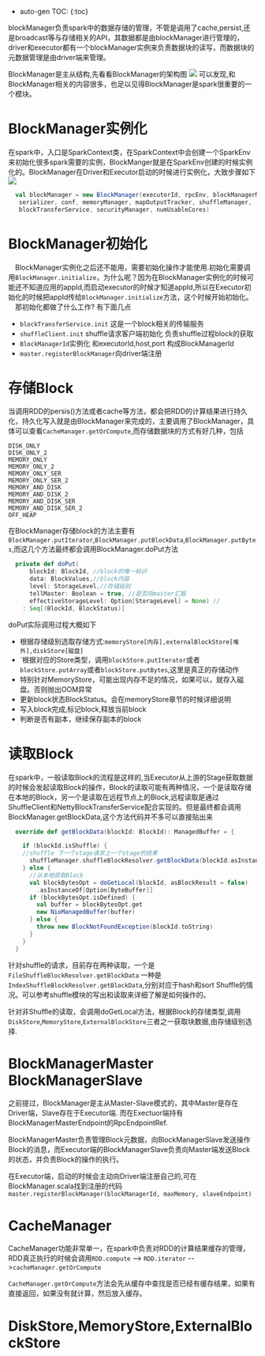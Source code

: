 * auto-gen TOC:
{:toc}


blockManager负责spark中的数据存储的管理，不管是调用了cache,persist,还是broadcast等与存储相关的API，其数据都是由blockManager进行管理的，driver和executor都有一个blockManager实例来负责数据块的读写，而数据块的元数据管理是由driver端来管理。

BlockManager是主从结构,先看看BlockManager的架构图
![](https://github.com/ningbingjian1/reading/blob/master/spark-1.6.3%E6%BA%90%E7%A0%81/resources/BlockManager%E6%9E%B6%E6%9E%84%E5%9B%BE.png?raw=true)
可以发现,和BlockManager相关的内容很多，也足以见得BlockManager是spark很重要的一个模块。

# BlockManager实例化
   在spark中，入口是SparkContext类，在SparkContext中会创建一个SparkEnv来初始化很多spark需要的实例，BlockManger就是在SparkEnv创建的时候实例化的。BlockManager在Driver和Executor启动的时候进行实例化，大致步骤如下
   ![](https://github.com/ningbingjian1/reading/blob/master/spark-1.6.3%E6%BA%90%E7%A0%81/resources/BlockManager%E5%AE%9E%E4%BE%8B%E5%8C%96.png?raw=true)
   
   ```scala
     val blockManager = new BlockManager(executorId, rpcEnv, blockManagerMaster,
      serializer, conf, memoryManager, mapOutputTracker, shuffleManager,
      blockTransferService, securityManager, numUsableCores)
   ```

# BlockManager初始化
&emsp;BlockManager实例化之后还不能用，需要初始化操作才能使用.初始化需要调用```BlockManager.initialize```，为什么呢？因为在BlockManager实例化的时候可能还不知道应用的appId,而启动executor的时候才知道appId,所以在Executor初始化的时候把appId传给```BlockManager.initialize```方法，这个时候开始初始化。
&emsp;那初始化都做了什么工作?   有下面几点
* ```blockTransferService.init``` 这是一个block相关的传输服务
* ```shuffleClient.init``` shuffle请求客户端初始化 负责shuffle过程block的获取
* ```BlockManagerId```实例化 和executorId,host,port 构成BlockManagerId
* ```master.registerBlockManager```向driver端注册

# 存储Block
当调用RDD的persis()方法或者cache等方法，都会把RDD的计算结果进行持久化，持久化写入就是由BlockManager来完成的，主要调用了BlockManager，具体可以查看```CacheManager.getOrCompute```,而存储数据块的方式有好几种，包括
```
DISK_ONLY
DISK_ONLY_2
MEMORY_ONLY
MEMORY_ONLY_2
MEMORY_ONLY_SER
MEMORY_ONLY_SER_2
MEMORY_AND_DISK
MEMORY_AND_DISK_2
MEMORY_AND_DISK_SER
MEMORY_AND_DISK_SER_2
OFF_HEAP
```
在BlockManager存储block的方法主要有```BlockManager.putIterator```,```BlockManager.putBlockData```,```BlockManager.putBytes```,而这几个方法最终都会调用BlockManager.doPut方法
```scala
  private def doPut(
      blockId: BlockId, //block的唯一标识
      data: BlockValues,//block内容
      level: StorageLevel,//存储级别
      tellMaster: Boolean = true, //是否向master汇报
      effectiveStorageLevel: Option[StorageLevel] = None) //
    : Seq[(BlockId, BlockStatus)]
```

doPut实际调用过程大概如下
* 根据存储级别选取存储方式:```memoryStore[内存],externalBlockStore[堆外],diskStore[磁盘]```
* `根据对应的Store类型，调用```blockStore.putIterator```或者```blockStore.putArray```或者```blockStore.putBytes```,这里是真正的存储动作
* 特别针对MemoryStore，可能出现内存不足的情况，如果可以，就存入磁盘。否则抛出OOM异常
* 更新block状态BlockStatus。会在memoryStore章节的时候详细说明
* 写入block完成,标记block,释放当前block
* 判断是否有副本，继续保存副本的block

# 读取Block
在spark中，一般读取Block的流程是这样的,当Executor从上游的Stage获取数据的时候会发起读取Block的操作，Block的读取可能有两种情况，一个是读取存储在本地的Block，另一个是读取在远程节点上的Block,远程读取是通过ShuffleClient和NettyBlockTransferService配合实现的。但是最终都会调用BlockManager.getBlockData,这个方法代码并不多可以直接贴出来

```scala
  override def getBlockData(blockId: BlockId): ManagedBuffer = {

    if (blockId.isShuffle) {
    //shuffle 下一个stage请求上一个stage的结果
      shuffleManager.shuffleBlockResolver.getBlockData(blockId.asInstanceOf[ShuffleBlockId])
    } else {
      //从本地获取Block
      val blockBytesOpt = doGetLocal(blockId, asBlockResult = false)
        .asInstanceOf[Option[ByteBuffer]]
      if (blockBytesOpt.isDefined) {
        val buffer = blockBytesOpt.get
        new NioManagedBuffer(buffer)
      } else {
        throw new BlockNotFoundException(blockId.toString)
      }
    }
  }

```
针对shuffle的请求，目前存在两种读取，一个是```FileShuffleBlockResolver.getBlockData```
一种是```IndexShuffleBlockResolver.getBlockData```,分别对应于hash和sort Shuffle的情况。可以参考shuffle模块的写出和读取来详细了解是如何操作的。

针对非Shuffle的读取，会调用doGetLocal方法，根据Block的存储类型,调用```DiskStore```,```MemoryStore```,```ExternalBlockStore```三者之一获取块数据,由存储级别选择.


# BlockManagerMaster BlockManagerSlave
之前提过，BlockManager是主从Master-Slave模式的，其中Master是存在Driver端，Slave存在于Executor端. 而在Exectuor端持有BlockManagerMasterEndpoint的RpcEndpointRef.

BlockManagerMaster负责管理Block元数据，向BlockManagerSlave发送操作Block的消息，而Executor端的BlockManagerSlave负责向Master端发送Block的状态，并负责Block的操作的执行。

在Executor端，启动的时候会主动向Driver端注册自己的,可在BlockManager.scala找到注册的代码
```master.registerBlockManager(blockManagerId, maxMemory, slaveEndpoint)```



# CacheManager
CacheManager功能非常单一，在spark中负责对RDD的计算结果缓存的管理，RDD真正执行的时候会调用```RDD.compute``` --> ```RDD.iterator``` -->```cacheManager.getOrCompute```

```CacheManager.getOrCompute```方法会先从缓存中查找是否已经有缓存结果，如果有直接返回，如果没有就计算，然后放入缓存。


# DiskStore,MemoryStore,ExternalBlockStore














